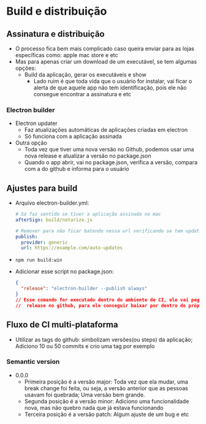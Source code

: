 # Build e distribuição

## Assinatura e distribuição

- O processo fica bem mais complicado caso queira enviar para as lojas específicas como: apple mac store e etc
- Mas para apenas criar um download de um executável, se tem algumas opções:
  - Build da aplicação, gerar os executáveis e show
    - Lado ruim é que toda vida que o usuário for instalar, vai ficar o alerta de que aquele app não tem identificação,
      pois ele não consegue encontrar a assinatura e etc

### Electron builder

- Electron updater
  - Faz atualizações automáticas de aplicações criadas em electron
  - Só funciona com a aplicação assinada
- Outra opção
  - Toda vez que tiver uma nova versão no Github, podemos usar uma nova release e atualizar a versão no package.json
  - Quando o app abrir, vai no package.json, verifica a versão, compara com a do github e informa para o usuário

## Ajustes para build

- Arquivo electron-builder.yml:

  ```yml
  # Só faz sentido se tiver a aplicação assinada no mac
  afterSign: build/notarize.js

  # Remover para não ficar batendo nessa url verificando se tem updates disponíveis
  publish:
    provider: generic
    url: https://example.com/auto-updates
  ```

- `npm run build:win`
- Adicionar esse script no package.json:
  ```json
  {
    "release": "electron-builder --publish always"
  }
  // Esse comando for executado dentro do ambiente de CI, ele vai pegar os binários(app, deb, exe), e vai criar uma
  //  release no github, para ele conseguir baixar por dentro do próprio github
  ```

## Fluxo de CI multi-plataforma

- Utilizar as tags do github: simbolizam versões(ou steps) da aplicação; Adiciono 10 ou 50 commits e crio uma
  tag por exemplo

### Semantic version

- 0.0.0
  - Primeira posição é a versão major: Toda vez que ela mudar, uma break change foi feita, ou seja, a versão anterior
    que as pessoas usavam foi quebrada; Uma versão bem grande.
  - Segunda posição é a versão minor: Adiciono uma funcionalidade nova, mas não quebro nada que já estava funcionando
  - Terceira posição é a versão patch: Algum ajuste de um bug e etc
